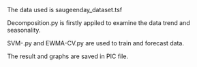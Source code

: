 The data used is saugeenday_dataset.tsf



Decomposition.py is firstly appiled to examine the data trend and seasonality. 


SVM-.py and EWMA-CV.py are used to train and forecast data. 


The result and graphs are saved in PIC file. 

